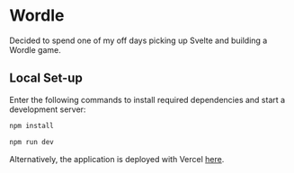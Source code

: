 # Wordle

Decided to spend one of my off days picking up Svelte and building a Wordle game.

## Local Set-up

Enter the following commands to install required dependencies and start a development server:

```bash
npm install

npm run dev
```

Alternatively, the application is deployed with Vercel [here](https://wordle-felicepng.vercel.app).
